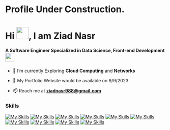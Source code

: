 # **Profile Under Construction**.

# Hi <img src="https://raw.githubusercontent.com/TheDudeThatCode/TheDudeThatCode/master/Assets/Hi.gif" width="38px">, I am Ziad Nasr

#### A Software Engineer Specialized in Data Science, Front-end Development <img src="https://media.giphy.com/media/WUlplcMpOCEmTGBtBW/giphy.gif" width="28">

- 🌱 I’m currently Exploring **Cloud Computing** and **Networks**

- 🔭 My Portfolio Website would be available on 9/9/2023

- 📫 Reach me at **ziadnasr988@gmail.com**

### Skills

[![My Skills](https://skillicons.dev/icons?i=html)](https://developer.mozilla.org/en-US/docs/Learn/HTML)
[![My Skills](https://skillicons.dev/icons?i=bootstrap)](https://getbootstrap.com/)
[![My Skills](https://skillicons.dev/icons?i=css)](https://developer.mozilla.org/en-US/docs/Learn/CSS/First_steps/What_is_CSS)
[![My Skills](https://skillicons.dev/icons?i=js)](https://www.javascript.com/)
[![My Skills](https://skillicons.dev/icons?i=react)](https://react.dev/)
[![My Skills](https://skillicons.dev/icons?i=py)](https://react.dev/)
[![My Skills](https://skillicons.dev/icons?i=cpp)](https://react.dev/)
[![My Skills](https://skillicons.dev/icons?i=rabbitmq)](https://react.dev/)
[![My Skills](https://skillicons.dev/icons?i=git)](https://react.dev/)
[![My Skills](https://skillicons.dev/icons?i=linux)](https://react.dev/)
